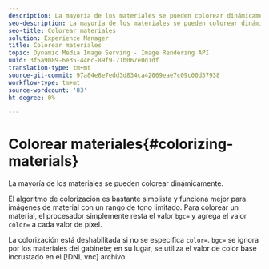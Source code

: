 ```yaml
---
description: La mayoría de los materiales se pueden colorear dinámicamente.
seo-description: La mayoría de los materiales se pueden colorear dinámicamente.
seo-title: Colorear materiales
solution: Experience Manager
title: Colorear materiales
topic: Dynamic Media Image Serving - Image Rendering API
uuid: 3f5a9089-6e35-446c-89f9-71b067e0d1df
translation-type: tm+mt
source-git-commit: 97a84e8e7edd3d834ca42069eae7c09c00d57938
workflow-type: tm+mt
source-wordcount: '83'
ht-degree: 0%

---
```



# Colorear materiales{#colorizing-materials}

La mayoría de los materiales se pueden colorear dinámicamente.

El algoritmo de colorización es bastante simplista y funciona mejor para imágenes de material con un rango de tono limitado. Para colorear un material, el procesador simplemente resta el valor `bgc=` y agrega el valor `color=` a cada valor de píxel.

La colorización está deshabilitada si no se especifica `color=`. `bgc=` se ignora por los materiales del gabinete; en su lugar, se utiliza el valor de color base incrustado en el  [!DNL vnc] archivo.
